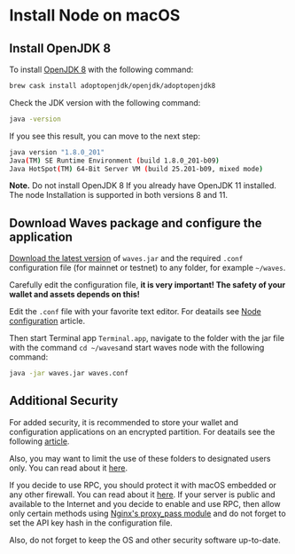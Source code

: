 # Install Node on macOS

## Install OpenJDK 8

To install [OpenJDK 8](https://github.com/AdoptOpenJDK/homebrew-openjdk) with the following command:

```bash
brew cask install adoptopenjdk/openjdk/adoptopenjdk8
```

Check the JDK version with the following command:

```bash
java -version
```

If you see this result, you can move to the next step:

```bash
java version "1.8.0_201"
Java(TM) SE Runtime Environment (build 1.8.0_201-b09)
Java HotSpot(TM) 64-Bit Server VM (build 25.201-b09, mixed mode)
```

**Note.** Do not install OpenJDK 8 If you already have OpenJDK 11 installed. The node Installation is supported in both versions 8 and 11.

## Download Waves package and configure the application

[Download the latest version](https://github.com/wavesplatform/Waves/releases) of `waves.jar` and the required `.conf` configuration file (for mainnet or testnet) to any folder, for example `~/waves`.

Carefully edit the configuration file, **it is very important! The safety of your wallet and assets depends on this!**

Edit the `.conf` file with your favorite text editor. For deatails see [Node configuration](/en/waves-node/node-configuration) article.

Then start Terminal app `Terminal.app`, navigate to the folder with the jar file with the command `cd ~/waves`and start waves node with the following command:

```bash
java -jar waves.jar waves.conf
```

## Additional Security

For added security, it is recommended to store your wallet and configuration applications on an encrypted partition. For deatails see the following [article](https://support.apple.com/en-us/HT208344).

Also, you may want to limit the use of these folders to designated users only. You can read about it [here](http://ss64.com/osx/chown.html).

If you decide to use RPC, you should protect it with macOS embedded or any other firewall. You can read about it [here](https://support.apple.com/en-us/HT201642). If your server is public and available to the Internet and you decide to enable and use RPC, then allow only certain methods using [Nginx's proxy\_pass module](http://nginx.org/ru/docs/http/ngx_http_proxy_module.html) and do not forget to set the API key hash in the configuration file.

Also, do not forget to keep the OS and other security software up-to-date.
